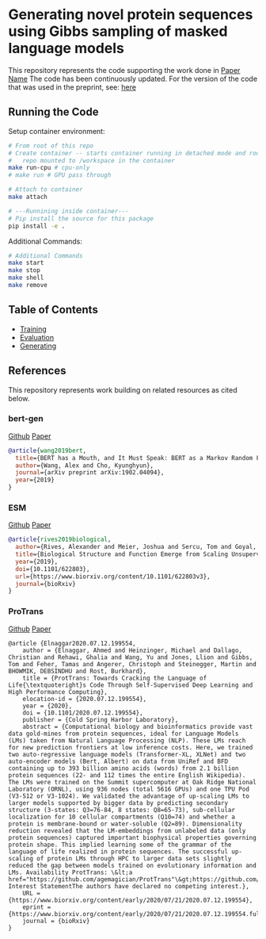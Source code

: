 # Generating novel protein sequences using Gibbs sampling of masked language models

This repository represents the code supporting the work done in [Paper Name](Paper.pdf)
The code has been continuously updated. For the version of the code that was used in the preprint, see: [here](https://github.com/seanrjohnson/protein_gibbs_sampler/commit/279d22d965236fe278362542a882105715c409c4)

## Running the Code

Setup container environment:

```bash
# From root of this repo
# Create container -- starts container running in detached mode and root of 
# 	repo mounted to /workspace in the container
make run-cpu # cpu-only
# make run # GPU pass through

# Attach to container
make attach

# ---Runnining inside container---
# Pip install the source for this package
pip install -e .
```

Additional Commands:

```bash
# Additional Commands
make start
make stop
make shell
make remove
```

## Table of Contents

- [Training](./src/tasks/training/README.md)
- [Evaluation](./src/tasks/evaluation/README.md)
- [Generating](./src/tasks/generating/README.md)

## References

This repository represents work building on related resources as cited below.

### bert-gen

[Github](https://github.com/nyu-dl/bert-gen)
[Paper](https://arxiv.org/abs/1902.04094)

```bibtex
@article{wang2019bert,
  title={BERT has a Mouth, and It Must Speak: BERT as a Markov Random Field Language Model},
  author={Wang, Alex and Cho, Kyunghyun},
  journal={arXiv preprint arXiv:1902.04094},
  year={2019}
}
```

### ESM

[Github](https://github.com/facebookresearch/esm)
[Paper](https://doi.org/10.1101/622803)

```bibtex
@article{rives2019biological,
  author={Rives, Alexander and Meier, Joshua and Sercu, Tom and Goyal, Siddharth and Lin, Zeming and Guo, Demi and Ott, Myle and Zitnick, C. Lawrence and Ma, Jerry and Fergus, Rob},
  title={Biological Structure and Function Emerge from Scaling Unsupervised Learning to 250 Million Protein Sequences},
  year={2019},
  doi={10.1101/622803},
  url={https://www.biorxiv.org/content/10.1101/622803v3},
  journal={bioRxiv}
}
```

### ProTrans

[Github](https://github.com/agemagician/ProtTrans)
[Paper](https://www.biorxiv.org/content/10.1101/2020.07.12.199554v2)

```
@article {Elnaggar2020.07.12.199554,
	author = {Elnaggar, Ahmed and Heinzinger, Michael and Dallago, Christian and Rehawi, Ghalia and Wang, Yu and Jones, Llion and Gibbs, Tom and Feher, Tamas and Angerer, Christoph and Steinegger, Martin and BHOWMIK, DEBSINDHU and Rost, Burkhard},
	title = {ProtTrans: Towards Cracking the Language of Life{\textquoteright}s Code Through Self-Supervised Deep Learning and High Performance Computing},
	elocation-id = {2020.07.12.199554},
	year = {2020},
	doi = {10.1101/2020.07.12.199554},
	publisher = {Cold Spring Harbor Laboratory},
	abstract = {Computational biology and bioinformatics provide vast data gold-mines from protein sequences, ideal for Language Models (LMs) taken from Natural Language Processing (NLP). These LMs reach for new prediction frontiers at low inference costs. Here, we trained two auto-regressive language models (Transformer-XL, XLNet) and two auto-encoder models (Bert, Albert) on data from UniRef and BFD containing up to 393 billion amino acids (words) from 2.1 billion protein sequences (22- and 112 times the entire English Wikipedia). The LMs were trained on the Summit supercomputer at Oak Ridge National Laboratory (ORNL), using 936 nodes (total 5616 GPUs) and one TPU Pod (V3-512 or V3-1024). We validated the advantage of up-scaling LMs to larger models supported by bigger data by predicting secondary structure (3-states: Q3=76-84, 8 states: Q8=65-73), sub-cellular localization for 10 cellular compartments (Q10=74) and whether a protein is membrane-bound or water-soluble (Q2=89). Dimensionality reduction revealed that the LM-embeddings from unlabeled data (only protein sequences) captured important biophysical properties governing protein shape. This implied learning some of the grammar of the language of life realized in protein sequences. The successful up-scaling of protein LMs through HPC to larger data sets slightly reduced the gap between models trained on evolutionary information and LMs. Availability ProtTrans: \&lt;a href="https://github.com/agemagician/ProtTrans"\&gt;https://github.com/agemagician/ProtTrans\&lt;/a\&gt;Competing Interest StatementThe authors have declared no competing interest.},
	URL = {https://www.biorxiv.org/content/early/2020/07/21/2020.07.12.199554},
	eprint = {https://www.biorxiv.org/content/early/2020/07/21/2020.07.12.199554.full.pdf},
	journal = {bioRxiv}
}
```
